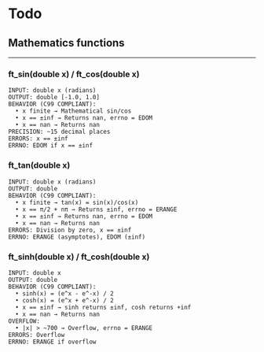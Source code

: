 # Todo

## Mathematics functions

---

### **ft_sin(double x) / ft_cos(double x)**

```
INPUT: double x (radians)
OUTPUT: double [-1.0, 1.0]
BEHAVIOR (C99 COMPLIANT):
  • x finite → Mathematical sin/cos
  • x == ±inf → Returns nan, errno = EDOM
  • x == nan → Returns nan
PRECISION: ~15 decimal places
ERRORS: x == ±inf
ERRNO: EDOM if x == ±inf
```

### **ft_tan(double x)**

```
INPUT: double x (radians)
OUTPUT: double
BEHAVIOR (C99 COMPLIANT):
  • x finite → tan(x) = sin(x)/cos(x)
  • x == π/2 + nπ → Returns ±inf, errno = ERANGE
  • x == ±inf → Returns nan, errno = EDOM
  • x == nan → Returns nan
ERRORS: Division by zero, x == ±inf
ERRNO: ERANGE (asymptotes), EDOM (±inf)
```

### **ft_sinh(double x) / ft_cosh(double x)**

```
INPUT: double x
OUTPUT: double
BEHAVIOR (C99 COMPLIANT):
  • sinh(x) = (e^x - e^-x) / 2
  • cosh(x) = (e^x + e^-x) / 2
  • x == ±inf → sinh returns ±inf, cosh returns +inf
  • x == nan → Returns nan
OVERFLOW:
  • |x| > ~700 → Overflow, errno = ERANGE
ERRORS: Overflow
ERRNO: ERANGE if overflow
```